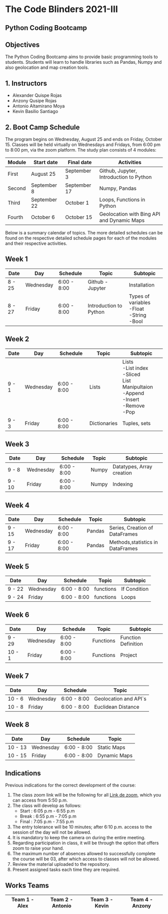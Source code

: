 # The Code Blinders 2021-III
## Python Coding Bootcamp
## Objectives
The Python Coding Bootcamp aims to provide basic programming tools to students. Students will learn to handle libraries such as Pandas, Numpy and also geolocation and map creation tools.

## 1. Instructors
* Alexander Quispe Rojas
* Anzony Qusipe Rojas
* Antonio Altamirano Moya
* Kevin Basilio Santiago

## 2. Boot Camp Schedule
The program begins on Wednesday, August 25 and ends on Friday, October 15. Classes will be held virtually on Wednesdays and Fridays, from 6:00 pm to 8:00 pm, via the zoom platform. The study plan consists of 4 modules:

|Module|Start date|Final date|Activities|
|--------|------------|------------|--------------------|
| First|August 25| September 3|Github, Jupyter, Introduction to Python|
|Second|September 8| September 17|Numpy, Pandas|
|Third| September 22| October 1 |Loops, Functions in Python|
|Fourth| October 6| October 15|Geolocation with Bing API and Dynamic Maps|

Below is a summary calendar of topics.
The more detailed schedules can be found on the respective detailed schedule pages for each of the modules and their respective activities.

## Week 1

|Date|Day|Schedule|Topic|Subtopic|
|--------|------------|------------|----------|----------|
|8 - 25|Wednesday|6:00 - 8:00|Github - Jupyter|Installation|
|8 - 27|Friday|6:00 - 8:00|Introduction to Python|Types of variables<br>-Float<br>-String<br>-Bool|

## Week 2

|Date|Day|Schedule|Topic|Subtopic|
|--------|------------|------------|----------|----------|
|9 - 1|Wednesday|6:00 - 8:00|Lists|Lists<br>-List index<br>-Sliced<br>List Manipultaion<br>-Append<br>-Insert<br>-Remove<br>-Pop<br>|
|9 - 3|Friday|6:00 - 8:00|Dictionaries|Tuples, sets|

## Week 3

|Date|Day|Schedule|Topic|Subtopic|
|--------|------------|------------|----------|----------|
|9 - 8 |Wednesday|6:00 - 8:00|Numpy|Datatypes, Array creation|
|9 - 10 |Friday|6:00 - 8:00|Numpy|Indexing|


## Week 4

|Date|Day|Schedule|Topic|Subtopic|
|--------|------------|------------|----------|----------|
|9 - 15|Wednesday|6:00 - 8:00|Pandas|Series, Creation of DataFrames|
|9 - 17|Friday|6:00 - 8:00|Pandas|Methods,statistics in DataFrames|

## Week 5


|Date|Day|Schedule|Topic|Subtopic|
|--------|------------|------------|----------|----------|
|9 - 22 |Wednesday|6:00 - 8:00|functions|If Condition|
|9 - 24 |Friday|6:00 - 8:00|functions|Loops|

## Week 6

|Date|Day|Schedule|Topic|Subtopic|
|--------|------------|------------|----------|----------|
|9 - 29 |Wednesday|6:00 - 8:00|Functions|Function Definition|
|10 - 1 |Friday|6:00 - 8:00|Functions|Project|

## Week 7

|Date|Day|Schedule|Topic|
|--------|------------|------------|----------|
|10 - 6 |Wednesday|6:00 - 8:00|Geolocation and API`s|
|10 - 8 |Friday|6:00 - 8:00|Euclidean Distance|

## Week 8

|Date|Day|Schedule|Topic|
|--------|------------|------------|----------|
|10 - 13 |Wednesday|6:00 - 8:00|Static Maps|
|10 - 15 |Friday|6:00 - 8:00|Dynamic Maps|

## Indications

Previous indications for the correct development of the course:<br>

1. The class zoom link will be the following for all [Link de zoom](https://zoom.us/j/4771998369?pwd=VFZXRlBSdHNES2JUcFRMenV1RVZhUT09), which you can access from 5:50 p.m.
2. The class will develop as follows:<br>
    * Start :  6:05 p.m - 6:55 p.m<br>
    * Break :  6:55 p.m - 7:05 p.m<br>
    * Final :  7:05 p.m - 7:55 p.m<br>
3. The entry tolerance will be 10 minutes; after 6:10 p.m. access to the session of the day will not be allowed.
4. It is mandatory to keep the camera on during the entire meeting.
5. Regarding participation in class, it will be through the option that offers zoom to raise your hand.
6. The maximum number of absences allowed to successfully complete the course will be 03, after which access to classes will not be allowed.
7. Review the material uploaded to the repository.
8. Present assigned tasks each time they are required.

## Works Teams

|Team 1 - Alex| Team 2 - Antonio| Team 3 - Kevin| Team 4 - Anzony|
|-----|----|----|----|




